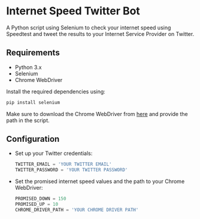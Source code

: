 
# Internet Speed Twitter Bot

A Python script using Selenium to check your internet speed using Speedtest and tweet the results to your Internet Service Provider on Twitter.

## Requirements

- Python 3.x
- Selenium
- Chrome WebDriver

Install the required dependencies using:

```bash
pip install selenium
```

Make sure to download the Chrome WebDriver from [here](https://sites.google.com/chromium.org/driver/) and provide the path in the script.

## Configuration

- Set up your Twitter credentials:
  ```python
  TWITTER_EMAIL = 'YOUR TWITTER EMAIL'
  TWITTER_PASSWORD = 'YOUR TWITTER PASSWORD'
  ```

- Set the promised internet speed values and the path to your Chrome WebDriver:
  ```python
  PROMISED_DOWN = 150
  PROMISED_UP = 10
  CHROME_DRIVER_PATH = 'YOUR CHROME DRIVER PATH'
  ```

